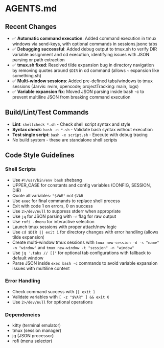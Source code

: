 # AGENTS.md

## Recent Changes
- ✅ **Automatic command execution**: Added command execution in tmux windows via send-keys, with optional commands in sessions.jsonc tabs
- ✅ **Debugging successful**: Added debug output to tmux.sh to verify DIR variable assignment and cd execution, identifying issues with JSON parsing or path extraction
- ✅ **tmux.sh fixed**: Resolved tilde expansion bug in directory navigation by removing quotes around `$DIR` in cd command (allows `~` expansion like something.sh)
- ✅ **Multi-window sessions**: Added pre-defined tabs/windows to tmux sessions (Jarvis: nvim, opencode; projectTracking: main, logs)
- ✅ **Variable expansion fix**: Moved JSON parsing inside bash -c to prevent multiline JSON from breaking command execution

## Build/Lint/Test Commands
- **Lint**: `shellcheck *.sh` - Check shell script syntax and style
- **Syntax check**: `bash -n *.sh` - Validate bash syntax without execution
- **Test single script**: `bash -x script.sh` - Execute with debug tracing
- No build system - these are standalone shell scripts

## Code Style Guidelines

### Shell Scripts
- Use `#!/usr/bin/env bash` shebang
- UPPER_CASE for constants and config variables (CONFIG, SESSION, DIR)
- Quote all variables: `"$VAR"` not `$VAR`
- Use `exec` for final commands to replace shell process
- Exit with code 1 on errors, 0 on success
- Use `2>/dev/null` to suppress stderr when appropriate
- Use `jq` for JSON parsing with `-r` flag for raw output
- Use `rofi -dmenu` for interactive selection
- Launch tmux sessions with proper attach/new logic
- Use `cd $DIR || exit 1` for directory changes with error handling (allows tilde expansion)
- Create multi-window tmux sessions with `tmux new-session -d -s "name" -n "window"` and `tmux new-window -t "session" -n "window"`
- Use `jq '.tabs // []'` for optional tab configurations with fallback to default window
- Parse JSON inside `exec bash -c` commands to avoid variable expansion issues with multiline content

### Error Handling
- Check command success with `|| exit 1`
- Validate variables with `[ -z "$VAR" ] && exit 0`
- Use `2>/dev/null` for optional operations

### Dependencies
- kitty (terminal emulator)
- tmux (session manager)
- jq (JSON processor)
- rofi (menu selector)